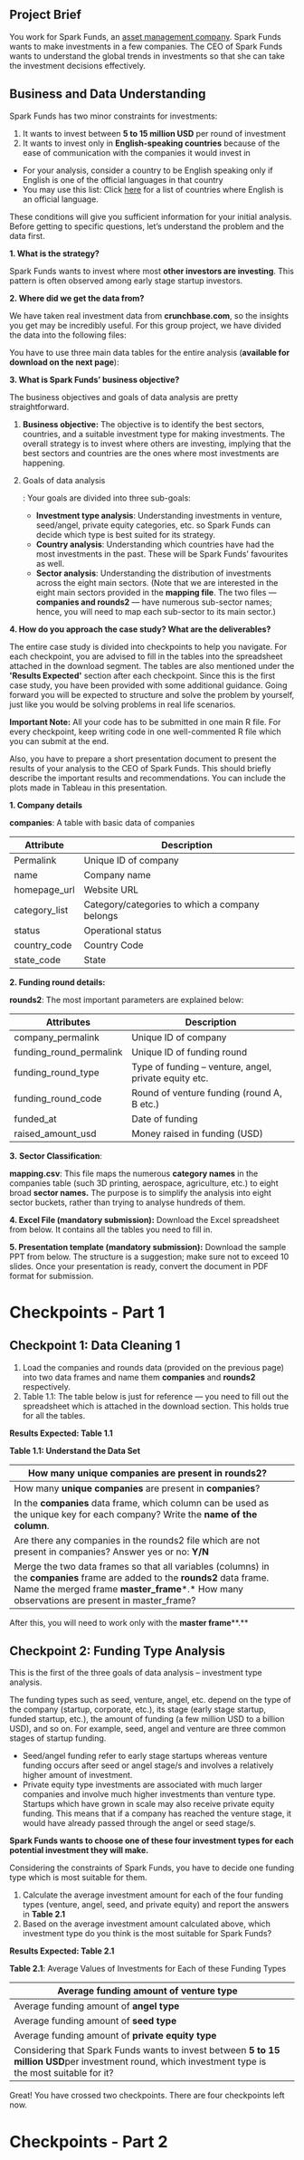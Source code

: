 ## Project Brief

You work for Spark Funds, an [asset management company](http://www.wallstreetmojo.com/what-is-asset-management-company-amc/). Spark Funds wants to make investments in a few companies. The CEO of Spark Funds wants to understand the global trends in investments so that she can take the investment decisions effectively.



## Business and Data Understanding

Spark Funds has two minor constraints for investments:

1. It wants to invest between **5 to 15 million USD** per round of investment
2. It wants to invest only in **English-speaking countries** because of the ease of communication with the companies it would invest in

- For your analysis, consider a country to be English speaking only if English is one of the official languages in that country
- You may use this list: Click [here](http://www.emmir.org/fileadmin/user_upload/admission/Countries_where_English_is_an_official_language.pdf) for a list of countries where English is an official language.

 

These conditions will give you sufficient information for your initial analysis. Before getting to specific questions, let’s understand the problem and the data first.

 

**1. What is the strategy?**

Spark Funds wants to invest where most **other investors are investing**. This pattern is often observed among early stage startup investors.

 

**2. Where did we get the data from?** 



We have taken real investment data from **crunchbase.com**, so the insights you get may be incredibly useful. For this group project, we have divided the data into the following files:

 

You have to use three main data tables for the entire analysis (**available for download on the next page**):

 

**3. What is Spark Funds’ business objective?**

The business objectives and goals of data analysis are pretty straightforward.

1. **Business objective:** The objective is to identify the best sectors, countries, and a suitable investment type for making investments. The overall strategy is to invest where others are investing, implying that the best sectors and countries are the ones where most investments are happening.

2. Goals of data analysis

   : Your goals are divided into three sub-goals:

   - **Investment type analysis**: Understanding investments in venture, seed/angel, private equity categories, etc. so Spark Funds can decide which type is best suited for its strategy.
   - **Country analysis**: Understanding which countries have had the most investments in the past. These will be Spark Funds’ favourites as well.
   - **Sector analysis**: Understanding the distribution of investments across the eight main sectors. (Note that we are interested in the eight main sectors provided in the **mapping file**. The two files — **companies and rounds2** — have numerous sub-sector names; hence, you will need to map each sub-sector to its main sector.)

 

**4. How do you approach the case study? What are the deliverables?**

The entire case study is divided into checkpoints to help you navigate. For each checkpoint, you are advised to fill in the tables into the spreadsheet attached in the download segment. The tables are also mentioned under the **'Results Expected'** section after each checkpoint. Since this is the first case study, you have been provided with some additional guidance. Going forward you will be expected to structure and solve the problem by yourself, just like you would be solving problems in real life scenarios.

 

**Important Note:** All your code has to be submitted in one main R file. For every checkpoint, keep writing code in one well-commented R file which you can submit at the end.

 

Also, you have to prepare a short presentation document to present the results of your analysis to the CEO of Spark Funds. This should briefly describe the important results and recommendations. You can include the plots made in Tableau in this presentation.



**1. Company details**

**companies**: A table with basic data of companies

| Attribute     | Description                                    |
| ------------- | ---------------------------------------------- |
| Permalink     | Unique ID of company                           |
| name          | Company name                                   |
| homepage_url  | Website URL                                    |
| category_list | Category/categories to which a company belongs |
| status        | Operational status                             |
| country_code  | Country Code                                   |
| state_code    | State                                          |

 

**2. Funding round details:** 

**rounds2**: The most important parameters are explained below:

| Attributes              | Description                                           |
| ----------------------- | ----------------------------------------------------- |
| company_permalink       | Unique ID of company                                  |
| funding_round_permalink | Unique ID of funding round                            |
| funding_round_type      | Type of funding – venture, angel, private equity etc. |
| funding_round_code      | Round of venture funding (round A, B etc.)            |
| funded_at               | Date of funding                                       |
| raised_amount_usd       | Money raised in funding (USD)                         |



**3.** **Sector Classification**:

**mapping.csv**: This file maps the numerous **category names** in the companies table (such 3D printing, aerospace, agriculture, etc.) to eight broad **sector names.** The purpose is to simplify the analysis into eight sector buckets, rather than trying to analyse hundreds of them.



**4. Excel File (mandatory submission):** Download the Excel spreadsheet from below. It contains all the tables you need to fill in.



**5. Presentation template (mandatory submission):** Download the sample PPT from below. The structure is a suggestion; make sure not to exceed 10 slides. Once your presentation is ready, convert the document in PDF format for submission.



# Checkpoints - Part 1

## Checkpoint 1: Data Cleaning 1

1. Load the companies and rounds data (provided on the previous page) into two data frames and name them **companies** and **rounds2** respectively.
2. Table 1.1: The table below is just for reference — you need to fill out the spreadsheet which is attached in the download section. This holds true for all the tables.

 

**Results Expected: Table 1.1**

 **Table 1.1: Understand the Data Set** 

| How many **unique companies** are present in **rounds2**?    |      |
| ------------------------------------------------------------ | ---- |
| How many **unique companies** are present in **companies**?  |      |
| In the **companies** data frame, which column can be used as the unique key for each company? Write the **name of the column**. |      |
| Are there any companies in the rounds2 file which are not present in companies? Answer yes or no: **Y/N** |      |
| Merge the two data frames so that all variables (columns) in the **companies** frame are added to the **rounds2** data frame. Name the merged frame **master_frame***.* How many observations are present in master_frame? |      |

 

After this, you will need to work only with the **master frame****.**

 

## Checkpoint 2: Funding Type Analysis



This is the first of the three goals of data analysis – investment type analysis.

 

The funding types such as seed, venture, angel, etc. depend on the type of the company (startup, corporate, etc.), its stage (early stage startup, funded startup, etc.), the amount of funding (a few million USD to a billion USD), and so on. For example, seed, angel and venture are three common stages of startup funding.

- Seed/angel funding refer to early stage startups whereas venture funding occurs after seed or angel stage/s and involves a relatively higher amount of investment.
- Private equity type investments are associated with much larger companies and involve much higher investments than venture type. Startups which have grown in scale may also receive private equity funding. This means that if a company has reached the venture stage, it would have already passed through the angel or seed stage/s.

 

**Spark Funds wants to choose one of these four investment types for each potential investment they will make.**

 

Considering the constraints of Spark Funds, you have to decide one funding type which is most suitable for them.



1. Calculate the average investment amount for each of the four funding types (venture, angel, seed, and private equity) and report the answers in **Table 2.1**
2. Based on the average investment amount calculated above, which investment type do you think is the most suitable for Spark Funds?

 

**Results Expected: Table 2.1**

 

**Table 2.1**: Average Values of Investments for Each of these Funding Types 

| Average funding amount of **venture type**                   |      |
| ------------------------------------------------------------ | ---- |
| Average funding amount of **angel type**                     |      |
| Average funding amount of **seed type**                      |      |
| Average funding amount of **private equity type**            |      |
| Considering that Spark Funds wants to invest between **5 to 15 million USD**per investment round, which investment type is the most suitable for it? |      |

 

Great! You have crossed two checkpoints. There are four checkpoints left now.



# Checkpoints - Part 2
